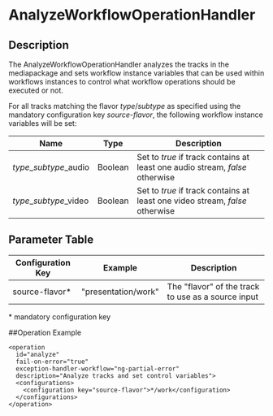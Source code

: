 # AnalyzeWorkflowOperationHandler

## Description
The AnalyzeWorkflowOperationHandler analyzes the tracks in the mediapackage and sets workflow instance variables that
can be used within workflows instances to control what workflow operations should be executed or not.

For all tracks matching the flavor *type*/*subtype* as specified using the mandatory configuration key *source-flavor*,
the following workflow instance variables will be set:

|Name                  |Type   |Description                                                                 |
|----------------------|-------|----------------------------------------------------------------------------|
|*type*_*subtype*_audio|Boolean|Set to *true* if track contains at least one audio stream, *false* otherwise|
|*type*_*subtype*_video|Boolean|Set to *true* if track contains at least one video stream, *false* otherwise|

## Parameter Table

|Configuration Key|Example            |Description                                       |
|-----------------|-------------------|--------------------------------------------------|
|source-flavor*   |"presentation/work"|The "flavor" of the track to use as a source input|

\* mandatory configuration key

##Operation Example

    <operation
      id="analyze"
      fail-on-error="true"
      exception-handler-workflow="ng-partial-error"
      description="Analyze tracks and set control variables">
      <configurations>
        <configuration key="source-flavor">*/work</configuration>
      </configurations>
    </operation>

